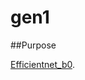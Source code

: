 # gen1
##Purpose

[Efficientnet_b0](https://github.com/k3larra/gen1/blob/pc/study_1_efficientnet_b0.html).
